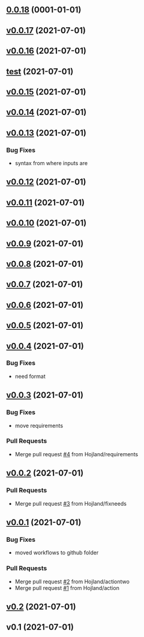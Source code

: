 
<a name="0.0.18"></a>
## [0.0.18](https://github.com/hojland/gha-pypi-versions/compare/v0.0.17...0.0.18) (0001-01-01)


<a name="v0.0.17"></a>
## [v0.0.17](https://github.com/hojland/gha-pypi-versions/compare/v0.0.16...v0.0.17) (2021-07-01)


<a name="v0.0.16"></a>
## [v0.0.16](https://github.com/hojland/gha-pypi-versions/compare/test...v0.0.16) (2021-07-01)


<a name="test"></a>
## [test](https://github.com/hojland/gha-pypi-versions/compare/v0.0.15...test) (2021-07-01)


<a name="v0.0.15"></a>
## [v0.0.15](https://github.com/hojland/gha-pypi-versions/compare/v0.0.14...v0.0.15) (2021-07-01)


<a name="v0.0.14"></a>
## [v0.0.14](https://github.com/hojland/gha-pypi-versions/compare/v0.0.13...v0.0.14) (2021-07-01)


<a name="v0.0.13"></a>
## [v0.0.13](https://github.com/hojland/gha-pypi-versions/compare/v0.0.12...v0.0.13) (2021-07-01)

### Bug Fixes

* syntax from where inputs are


<a name="v0.0.12"></a>
## [v0.0.12](https://github.com/hojland/gha-pypi-versions/compare/v0.0.11...v0.0.12) (2021-07-01)


<a name="v0.0.11"></a>
## [v0.0.11](https://github.com/hojland/gha-pypi-versions/compare/v0.0.10...v0.0.11) (2021-07-01)


<a name="v0.0.10"></a>
## [v0.0.10](https://github.com/hojland/gha-pypi-versions/compare/v0.0.9...v0.0.10) (2021-07-01)


<a name="v0.0.9"></a>
## [v0.0.9](https://github.com/hojland/gha-pypi-versions/compare/v0.0.8...v0.0.9) (2021-07-01)


<a name="v0.0.8"></a>
## [v0.0.8](https://github.com/hojland/gha-pypi-versions/compare/v0.0.7...v0.0.8) (2021-07-01)


<a name="v0.0.7"></a>
## [v0.0.7](https://github.com/hojland/gha-pypi-versions/compare/v0.0.6...v0.0.7) (2021-07-01)


<a name="v0.0.6"></a>
## [v0.0.6](https://github.com/hojland/gha-pypi-versions/compare/v0.0.5...v0.0.6) (2021-07-01)


<a name="v0.0.5"></a>
## [v0.0.5](https://github.com/hojland/gha-pypi-versions/compare/v0.0.4...v0.0.5) (2021-07-01)


<a name="v0.0.4"></a>
## [v0.0.4](https://github.com/hojland/gha-pypi-versions/compare/v0.0.3...v0.0.4) (2021-07-01)

### Bug Fixes

* need format


<a name="v0.0.3"></a>
## [v0.0.3](https://github.com/hojland/gha-pypi-versions/compare/v0.0.2...v0.0.3) (2021-07-01)

### Bug Fixes

* move requirements

### Pull Requests

* Merge pull request [#4](https://github.com/hojland/gha-pypi-versions/issues/4) from Hojland/requirements


<a name="v0.0.2"></a>
## [v0.0.2](https://github.com/hojland/gha-pypi-versions/compare/v0.0.1...v0.0.2) (2021-07-01)

### Pull Requests

* Merge pull request [#3](https://github.com/hojland/gha-pypi-versions/issues/3) from Hojland/fixneeds


<a name="v0.0.1"></a>
## [v0.0.1](https://github.com/hojland/gha-pypi-versions/compare/v0.2...v0.0.1) (2021-07-01)

### Bug Fixes

* moved workflows to github folder

### Pull Requests

* Merge pull request [#2](https://github.com/hojland/gha-pypi-versions/issues/2) from Hojland/actiontwo
* Merge pull request [#1](https://github.com/hojland/gha-pypi-versions/issues/1) from Hojland/action


<a name="v0.2"></a>
## [v0.2](https://github.com/hojland/gha-pypi-versions/compare/v0.1...v0.2) (2021-07-01)


<a name="v0.1"></a>
## v0.1 (2021-07-01)
